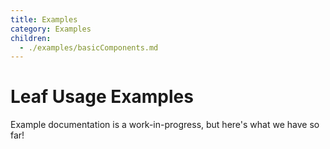 ```yaml
---
title: Examples
category: Examples
children:
  - ./examples/basicComponents.md
---
```


# Leaf Usage Examples

Example documentation is a work-in-progress, but here's what we have so far!
